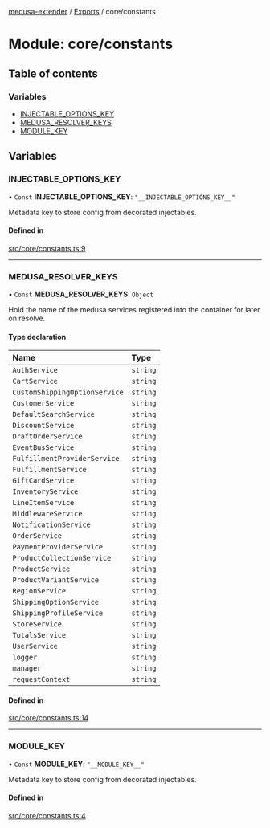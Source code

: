 [medusa-extender](../README.md) / [Exports](../modules.md) / core/constants

# Module: core/constants

## Table of contents

### Variables

- [INJECTABLE\_OPTIONS\_KEY](core_constants.md#injectable_options_key)
- [MEDUSA\_RESOLVER\_KEYS](core_constants.md#medusa_resolver_keys)
- [MODULE\_KEY](core_constants.md#module_key)

## Variables

### INJECTABLE\_OPTIONS\_KEY

• `Const` **INJECTABLE\_OPTIONS\_KEY**: ``"__INJECTABLE_OPTIONS_KEY__"``

Metadata key to store config from decorated injectables.

#### Defined in

[src/core/constants.ts:9](https://github.com/adrien2p/medusa-extender/blob/ed817d6/src/core/constants.ts#L9)

___

### MEDUSA\_RESOLVER\_KEYS

• `Const` **MEDUSA\_RESOLVER\_KEYS**: `Object`

Hold the name of the medusa services registered into the container for later on resolve.

#### Type declaration

| Name | Type |
| :------ | :------ |
| `AuthService` | `string` |
| `CartService` | `string` |
| `CustomShippingOptionService` | `string` |
| `CustomerService` | `string` |
| `DefaultSearchService` | `string` |
| `DiscountService` | `string` |
| `DraftOrderService` | `string` |
| `EventBusService` | `string` |
| `FulfillmentProviderService` | `string` |
| `FulfillmentService` | `string` |
| `GiftCardService` | `string` |
| `InventoryService` | `string` |
| `LineItemService` | `string` |
| `MiddlewareService` | `string` |
| `NotificationService` | `string` |
| `OrderService` | `string` |
| `PaymentProviderService` | `string` |
| `ProductCollectionService` | `string` |
| `ProductService` | `string` |
| `ProductVariantService` | `string` |
| `RegionService` | `string` |
| `ShippingOptionService` | `string` |
| `ShippingProfileService` | `string` |
| `StoreService` | `string` |
| `TotalsService` | `string` |
| `UserService` | `string` |
| `logger` | `string` |
| `manager` | `string` |
| `requestContext` | `string` |

#### Defined in

[src/core/constants.ts:14](https://github.com/adrien2p/medusa-extender/blob/ed817d6/src/core/constants.ts#L14)

___

### MODULE\_KEY

• `Const` **MODULE\_KEY**: ``"__MODULE_KEY__"``

Metadata key to store config from decorated injectables.

#### Defined in

[src/core/constants.ts:4](https://github.com/adrien2p/medusa-extender/blob/ed817d6/src/core/constants.ts#L4)
